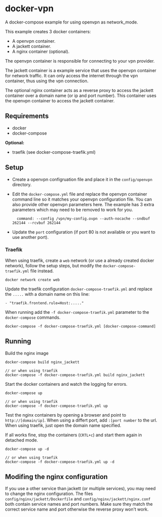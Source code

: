 # docker-vpn

A docker-compose example for using openvpn as network_mode.

This example creates 3 docker containers:

* A openvpn container.
* A jackett container. 
* A nginx container (optional).

The openvpn container is responsible for connecting to your vpn provider.

The jackett container is a example service that uses the openvpn container for network traffic. It can only access the internet through the vpn container, thus using the vpn connection.

The optional nginx container acts as a reverse proxy to access the jackett container over a domain name (or ip and port number). This container uses the openvpn container to access the jackett container.

## Requirements

- docker
- docker-compose

**Optional:**

- traefik (see docker-compose-traefik.yml)

## Setup

- Create a openvpn configruation file and place it in the `config/openvpn` directory.
- Edit the `docker-compose.yml` file and replace the openvpn container command line so it matches your openvpn configuration file. You can also provide other openvpn parameters here. The example has 3 extra parameters which may need to be removed to work for you.

		command: --config /vpn/my-config.ovpn --auth-nocache --sndbuf 262144 --rcvbuf 262144

- Update the `port` configuration (if port 80 is not available or you want to use another port).

### Traefik

When using traefik, create a `web` network (or use a already created docker network), follow the setup steps, but modify the `docker-compose-traefik.yml` file instead.

	docker network create web
		
Update the traefik configuration `docker-compose-traefik.yml` and replace the `.....` with a domain name on this line:

    - "traefik.frontend.rule=Host:....."
		
When running add the `-f docker-compose-traefik.yml` parameter to the `docker-compose` commands.

	docker-compose -f docker-compose-traefik.yml [docker-compose-command]

## Running

Build the nginx image

	docker-compose build nginx_jackett
	
	// or when using traefik
	docker-compose -f docker-compose-traefik.yml build nginx_jackett
		 
Start the docker containers and watch the logging for errors.

	docker-compose up
	
	// or when using traefik
	docker-compose -f docker-compose-traefik.yml up

Test the nginx containers by opening a browser and point to `http://[domain/ip]`. When using a differt port, add `:[port number` to the url. When using traefik, just open the domain name specified.

If all works fine, stop the containers (`CRTL+c`) and start them again in detached mode.

	docker-compose up -d
	
	// or when using traefik
	docker-compose -f docker-compose-traefik.yml up -d

## Modifing the nginx configuration

If you use a other service than jackett (or multiple services), you may need to change the nginx configuration. The files `config/nginx/jackett/Dockerfile` and `config/nginx/jackett/nginx.conf` both contain service names and port numbers. Make sure they match the correct service name and port otherwise the reverse proxy won't work.

